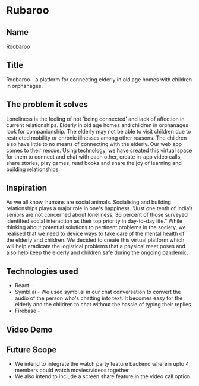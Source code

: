 # Rubaroo

## Name ## 
Roobaroo

## Title ## 
Roobaroo - a platform for connecting elderly in old age homes with children in orphanages.  

## The problem it solves ## 
Loneliness is the feeling of not 'being connected' and lack of affection in current relationships. Elderly in old age homes and children in orphanages look for companionship. The elderly may not be able to visit children due to restricted mobility or chronic illnesses among other reasons. The children also have little to no means of connecting with the elderly. Our web app comes to their rescue. Using technology, we have created this virtual space for them to connect and chat with each other, create in-app video calls, share stories, play games, read books and share the joy of learning and building relationships.


## Inspiration ## 
As we all know, humans are social animals. Socialising and building relationships plays a major role in one's happiness. "Just one tenth of India’s seniors are not concerned about loneliness. 36 percent of those surveyed identified social interaction as their top priority in day-to-day life." While thinking about potential solutions to pertinent problems in the society, we realised that we need to device ways to take care of the mental health of the elderly and children. We decided to create this virtual platform which will help eradicate the logistical problems that a physical meet poses and also help keep the elderly and children safe during the ongoing pandemic.

## Technologies used ## 
* React -
* Symbl.ai - We used symbl.ai in our chat conversation to convert the audio of the person who's chatting into text. It becomes easy for the elderly and the children to chat without the hassle of typing their replies.
* Firebase -

## Video Demo ##

## Future Scope ##
* We intend to integrate the watch party feature backend wherein upto 4 members could watch movies/videos together.
* We also intend to include a screen share feature in the video call option
